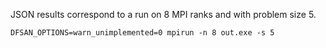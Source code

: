 
JSON results correspond to a run on 8 MPI ranks and with problem size 5.
```
DFSAN_OPTIONS=warn_unimplemented=0 mpirun -n 8 out.exe -s 5
```
